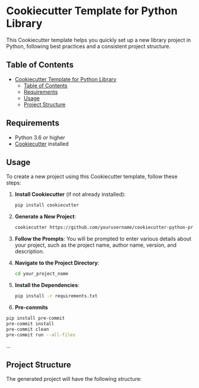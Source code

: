 # Cookiecutter Template for Python Library

This Cookiecutter template helps you quickly set up a new library project in Python, following best practices and a consistent project structure.

## Table of Contents

- [Cookiecutter Template for Python Library](#cookiecutter-template-for-python-library)
  - [Table of Contents](#table-of-contents)
  - [Requirements](#requirements)
  - [Usage](#usage)
  - [Project Structure](#project-structure)

## Requirements

- Python 3.6 or higher
- [Cookiecutter](https://cookiecutter.readthedocs.io/en/latest/installation.html) installed

## Usage

To create a new project using this Cookiecutter template, follow these steps:

1. **Install Cookiecutter** (if not already installed):

    ```bash
    pip install cookiecutter
    ```

2. **Generate a New Project**:

    ```bash
    cookiecutter https://github.com/yourusername/cookiecutter-python-project-lib.git
    ```

3. **Follow the Prompts**: You will be prompted to enter various details about your project, such as the project name, author name, version, and description.

4. **Navigate to the Project Directory**:

    ```bash
    cd your_project_name
    ```

5. **Install the Dependencies**:

    ```bash
    pip install -r requirements.txt
    ```

6. **Pre-commits**
```bash
pip install pre-commit
pre-commit install
pre-commit clean
pre-commit run --all-files
```
...


## Project Structure

The generated project will have the following structure:

